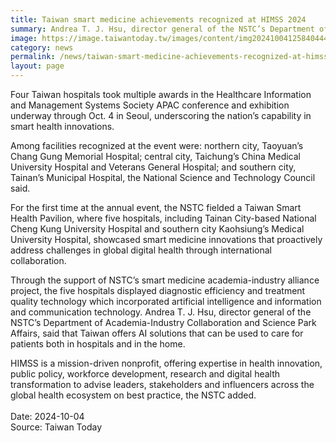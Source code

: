 ```yaml
---
title: Taiwan smart medicine achievements recognized at HIMSS 2024
summary: Andrea T. J. Hsu, director general of the NSTC’s Department of Academia-Industry Collaboration and Science Park Affairs, presides over the launch of Taiwan Smart Health Pavilion at HIMSS APAC Oct. 2 in Seoul.
image: https://image.taiwantoday.tw/images/content/img20241004125840444_800.jpg
category: news
permalink: /news/taiwan-smart-medicine-achievements-recognized-at-himss-2024/
layout: page
---
```


Four Taiwan hospitals took multiple awards in the Healthcare Information and Management Systems Society APAC conference and exhibition underway through Oct. 4 in Seoul, underscoring the nation’s capability in smart health innovations.

Among facilities recognized at the event were: northern city, Taoyuan’s Chang Gung Memorial Hospital; central city, Taichung’s China Medical University Hospital and Veterans General Hospital; and southern city, Tainan’s Municipal Hospital, the National Science and Technology Council said. 

For the first time at the annual event, the NSTC fielded a Taiwan Smart Health Pavilion, where five hospitals, including Tainan City-based National Cheng Kung University Hospital and southern city Kaohsiung’s Medical University Hospital, showcased smart medicine innovations that proactively address challenges in global digital health through international collaboration.

Through the support of NSTC’s smart medicine academia-industry alliance project, the five hospitals displayed diagnostic efficiency and treatment quality technology which incorporated artificial intelligence and information and communication technology.
Andrea T. J. Hsu, director general of the NSTC’s Department of Academia-Industry Collaboration and Science Park Affairs, said that Taiwan offers AI solutions that can be used to care for patients both in hospitals and in the home. 

HIMSS is a mission-driven nonprofit, offering expertise in health innovation, public policy, workforce development, research and digital health transformation to advise leaders, stakeholders and influencers across the global health ecosystem on best practice, the NSTC added.
<br/>
<br/>
Date: 2024-10-04
<br/>
Source: Taiwan Today
